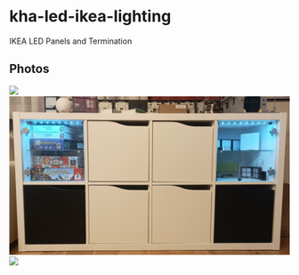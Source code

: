 # kha-led-ikea-lighting

IKEA LED Panels and Termination

## Photos

<img src="kha-led-ikea-lighting/kha-led-ikea-node/kha-led-ikea-node-photo.jpg" width="800"/>

<img src="kha-led-ikea-lighting/kha-led-ikea-kallax/kha-led-ikea-kallax-photo.jpg" width="800"/>

<img src="kha-led-ikea-lighting/kha-led-ikea-oxberg4/kha-led-ikea-oxberg40-photo-assembled.jpg" width="800"/>
